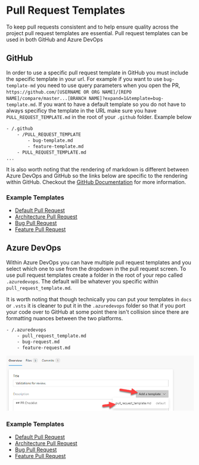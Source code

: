 # Pull Request Templates

To keep pull requests consistent and to help ensure quality across the project pull request templates are essential. Pull request templates can be used in both GitHub and Azure DevOps

## GitHub

In order to use a specific pull request template in GitHub you must include the specific template in your url. For example if you want to use `bug-template-md` you need to use query parameters when you open the PR, `https://github.com/[USERNAME OR ORG NAME]/[REPO NAME]/compare/master...[BRANCH NAME]?expand=1&template=bug-template.md`. If you want to have a default template so you do not have to always specificy the template in the URL make sure you have `PULL_REQUEST_TEMPLATE.md` in the root of your `.github` folder. Example below

```plaintext
- /.github
    - /PULL_REQUEST_TEMPLATE
        - bug-template.md
        - feature-template.md
    - PULL_REQUEST_TEMPLATE.md
...
```

It is also worth noting that the rendering of markdown is different between Azure DevOps and GitHub so the links below are specific to the rendering within GitHub.  Checkout the [GitHub Documentation](https://docs.github.com/en/free-pro-team@latest/github/building-a-strong-community/creating-a-pull-request-template-for-your-repository) for more information.

### Example Templates

- [Default Pull Request](./github/github-template.md)
- [Architecture Pull Request](./github/github-arch-design-pr-template.md)
- [Bug Pull Request](./github/github-arch-design-pr-template.md)
- [Feature Pull Request](./github/github-arch-design-pr-template.md)

## Azure DevOps

Within Azure DevOps you can have multiple pull request templates and you select which one to use from the dropdown in the pull request screen. To use pull request templates create a folder in the root of your repo called `.azuredevops`. The default will be whatever you specific within `pull_request_template.md`.

It is worth noting that though technically you can put your templates in `docs` or `.vsts` it is cleaner to put it in the `.azuredevops` folder so that if you port your code over to GitHub at some point there isn't collision since there are formatting nuances between the two platforms.

```plaintext
- /.azuredevops
    - pull_request_template.md
    - bug-request.md
    - feature-request.md
```

![Azure DevOps Template List](./images/azdo-template-list.png)

### Example Templates

- [Default Pull Request](./azure-devops/azure-devops-template.md)
- [Architecture Pull Request](./azure-devops/azure-devops-arch-design-pr-template.md)
- [Bug Pull Request](./azure-devops/azure-devops-arch-design-pr-template.md)
- [Feature Pull Request](./azure-devops/azure-devops-arch-design-pr-template.md)
